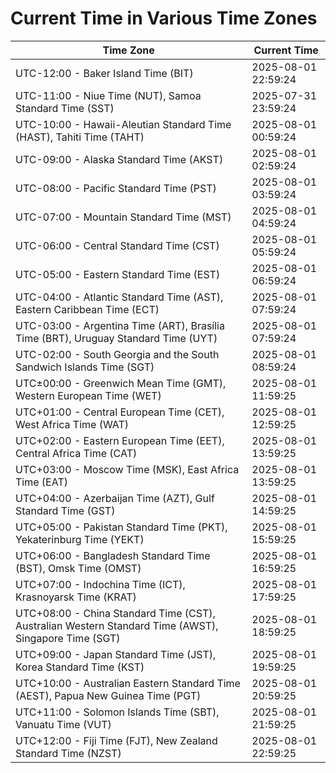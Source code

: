 # Current Time in Various Time Zones

| Time Zone | Current Time |
|-----------|--------------|
| UTC-12:00 - Baker Island Time (BIT) | 2025-08-01 22:59:24 |
| UTC-11:00 - Niue Time (NUT), Samoa Standard Time (SST) | 2025-07-31 23:59:24 |
| UTC-10:00 - Hawaii-Aleutian Standard Time (HAST), Tahiti Time (TAHT) | 2025-08-01 00:59:24 |
| UTC-09:00 - Alaska Standard Time (AKST) | 2025-08-01 02:59:24 |
| UTC-08:00 - Pacific Standard Time (PST) | 2025-08-01 03:59:24 |
| UTC-07:00 - Mountain Standard Time (MST) | 2025-08-01 04:59:24 |
| UTC-06:00 - Central Standard Time (CST) | 2025-08-01 05:59:24 |
| UTC-05:00 - Eastern Standard Time (EST) | 2025-08-01 06:59:24 |
| UTC-04:00 - Atlantic Standard Time (AST), Eastern Caribbean Time (ECT) | 2025-08-01 07:59:24 |
| UTC-03:00 - Argentina Time (ART), Brasília Time (BRT), Uruguay Standard Time (UYT) | 2025-08-01 07:59:24 |
| UTC-02:00 - South Georgia and the South Sandwich Islands Time (SGT) | 2025-08-01 08:59:24 |
| UTC±00:00 - Greenwich Mean Time (GMT), Western European Time (WET) | 2025-08-01 11:59:25 |
| UTC+01:00 - Central European Time (CET), West Africa Time (WAT) | 2025-08-01 12:59:25 |
| UTC+02:00 - Eastern European Time (EET), Central Africa Time (CAT) | 2025-08-01 13:59:25 |
| UTC+03:00 - Moscow Time (MSK), East Africa Time (EAT) | 2025-08-01 13:59:25 |
| UTC+04:00 - Azerbaijan Time (AZT), Gulf Standard Time (GST) | 2025-08-01 14:59:25 |
| UTC+05:00 - Pakistan Standard Time (PKT), Yekaterinburg Time (YEKT) | 2025-08-01 15:59:25 |
| UTC+06:00 - Bangladesh Standard Time (BST), Omsk Time (OMST) | 2025-08-01 16:59:25 |
| UTC+07:00 - Indochina Time (ICT), Krasnoyarsk Time (KRAT) | 2025-08-01 17:59:25 |
| UTC+08:00 - China Standard Time (CST), Australian Western Standard Time (AWST), Singapore Time (SGT) | 2025-08-01 18:59:25 |
| UTC+09:00 - Japan Standard Time (JST), Korea Standard Time (KST) | 2025-08-01 19:59:25 |
| UTC+10:00 - Australian Eastern Standard Time (AEST), Papua New Guinea Time (PGT) | 2025-08-01 20:59:25 |
| UTC+11:00 - Solomon Islands Time (SBT), Vanuatu Time (VUT) | 2025-08-01 21:59:25 |
| UTC+12:00 - Fiji Time (FJT), New Zealand Standard Time (NZST) | 2025-08-01 22:59:25 |
